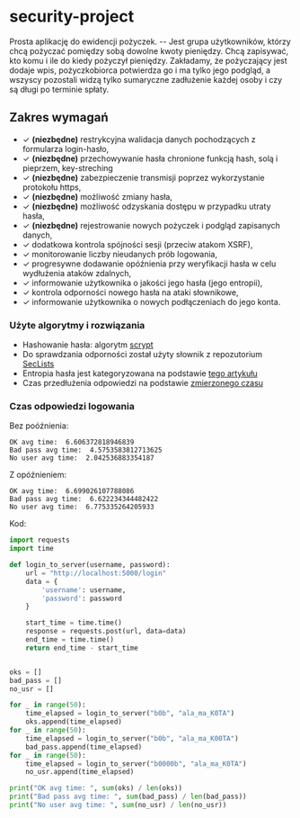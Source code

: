 # security-project

Prosta aplikację do ewidencji pożyczek. -- Jest grupa użytkowników, którzy chcą pożyczać pomiędzy sobą dowolne kwoty pieniędzy. Chcą zapisywać, kto komu i ile do kiedy pożyczył pieniędzy. Zakładamy, że pożyczający jest dodaje wpis, pożyczkobiorca potwierdza go i ma tylko jego podgląd, a wszyscy pozostali widzą tylko sumaryczne zadłużenie każdej osoby i czy są długi po terminie spłaty.

## Zakres wymagań

- ✓ **(niezbędne)** restrykcyjna walidacja danych pochodzących z formularza login-hasło,
- ✓ **(niezbędne)** przechowywanie hasła chronione funkcją hash, solą i pieprzem, key-streching
- ✓ **(niezbędne)** zabezpieczenie transmisji poprzez wykorzystanie protokołu https,
- ✓ **(niezbędne)** możliwość zmiany hasła,
- ✓ **(niezbędne)** możliwość odzyskania dostępu w przypadku utraty hasła,
- ✓ **(niezbędne)** rejestrowanie nowych pożyczek i podgląd zapisanych danych,
- ✓ dodatkowa kontrola spójności sesji (przeciw atakom XSRF),
- ✓ monitorowanie liczby nieudanych prób logowania,
- ✓ progresywne dodawanie opóźnienia przy weryfikacji hasła w celu wydłużenia ataków zdalnych,
- ✓ informowanie użytkownika o jakości jego hasła (jego entropii),
- ✓ kontrola odporności nowego hasła na ataki słownikowe,
- ✓ informowanie użytkownika o nowych podłączeniach do jego konta.

### Użyte algorytmy i rozwiązania

- Hashowanie hasła: algorytm [scrypt](https://cryptobook.nakov.com/mac-and-key-derivation/scrypt)
- Do sprawdzania odporności został użyty słownik z repozutorium [SecLists](https://github.com/danielmiessler/SecLists/blob/master/Passwords/500-worst-passwords.txt)
- Entropia hasła jest kategoryzowana na podstawie [tego artykułu](https://www.baeldung.com/cs/password-entropy)
- Czas przedłużenia odpowiedzi na podstawie [zmierzonego czasu](###-Czas-odpowiedzi-logowania)

### Czas odpowiedzi logowania

Bez poóźnienia:

```
OK avg time:  6.606372818946839
Bad pass avg time:  4.5753583812713625
No user avg time:  2.042536883354187
```

Z opóźnieniem:

```
OK avg time:  6.699026107788086
Bad pass avg time:  6.622234344482422
No user avg time:  6.775335264205933
```

Kod:

```python
import requests
import time

def login_to_server(username, password):
    url = "http://localhost:5000/login"
    data = {
        'username': username,
        'password': password
    }

    start_time = time.time()
    response = requests.post(url, data=data)
    end_time = time.time()
    return end_time - start_time


oks = []
bad_pass = []
no_usr = []

for _ in range(50):
    time_elapsed = login_to_server("b0b", "ala_ma_K0TA")
    oks.append(time_elapsed)
for _ in range(50):
    time_elapsed = login_to_server("b0b", "ala_ma_K00TA")
    bad_pass.append(time_elapsed)
for _ in range(50):
    time_elapsed = login_to_server("b0000b", "ala_ma_K0TA")
    no_usr.append(time_elapsed)

print("OK avg time: ", sum(oks) / len(oks))
print("Bad pass avg time: ", sum(bad_pass) / len(bad_pass))
print("No user avg time: ", sum(no_usr) / len(no_usr))
```
